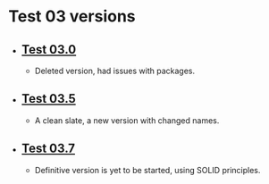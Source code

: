 # Test 03 versions
- ## [Test 03.0](/Test03/Test03.0/test03.0.md)
	- Deleted version, had issues with packages.
- ## [Test 03.5](/Test03/Test03.5/test03.5.md)
	- A clean slate, a new version with changed names.
- ## [Test 03.7](/Test03/Test03.7/test03.7.md)
	- Definitive version is yet to be started, using SOLID principles.